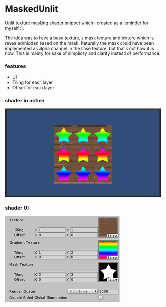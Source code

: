 # MaskedUnlit

Unlit texture masking shader snippet which I created as a reminder for myself :).

The idea was to have a base texture, a mask texture and texture which is revealed/hidden based on the mask.
Naturally the mask could have been implemented as alpha channel in the base texture, but that's not how it is now. This is mainly for sake of simplicity and clarity instead of performance.

### features
- UI
- Tiling for each layer
- Offset for each layer

### shader in action

![MaskedUnlit image](MaskedUnlit.png)

### shader UI

![MaskedUnlit UI image](MaskedUnlitUI.png)
